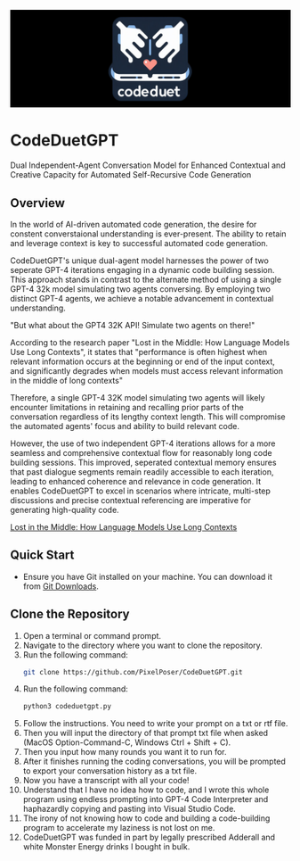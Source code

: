 ![GitHub Logo](CodeDuetGPT_Logo.jpg
)

# CodeDuetGPT

Dual Independent-Agent Conversation Model for Enhanced Contextual and Creative Capacity for Automated Self-Recursive Code Generation

## Overview
In the world of AI-driven automated code generation, the desire for constent converstaional understanding is ever-present. The ability to retain and leverage context is key to successful automated code generation. 

CodeDuetGPT's unique dual-agent model harnesses the power of two seperate GPT-4 iterations engaging in a dynamic code building session. This approach stands in contrast to the alternate method of using a single GPT-4 32k model simulating two agents conversing. By employing two distinct GPT-4 agents, we achieve a notable advancement in contextual understanding.

"But what about the GPT4 32K API! Simulate two agents on there!"

According to the research paper "Lost in the Middle: How Language Models Use Long Contexts", it states that "performance is often highest when relevant information occurs at the beginning or end of the input context, and significantly degrades when models must access relevant information in the middle of long contexts"

Therefore, a single GPT-4 32K model simulating two agents will likely encounter limitations in retaining and recalling prior parts of the conversation regardless of its lengthy context length.  This will compromise the automated agents' focus and ability to build relevant code. 

However, the use of two independent GPT-4 iterations allows for a more seamless and comprehensive contextual flow for reasonably long code building sessions. This improved, seperated contextual memory ensures that past dialogue segments remain readily accessible to each iteration, leading to enhanced coherence and relevance in code generation. It enables CodeDuetGPT to excel in scenarios where intricate, multi-step discussions and precise contextual referencing are imperative for generating high-quality code.

[Lost in the Middle: How Language Models Use Long Contexts](https://arxiv.org/abs/2307.03172)



## Quick Start

- Ensure you have Git installed on your machine. You can download it from [Git Downloads](https://git-scm.com/downloads).

## Clone the Repository

1. Open a terminal or command prompt.
2. Navigate to the directory where you want to clone the repository.
3. Run the following command:
   ```bash
   git clone https://github.com/PixelPoser/CodeDuetGPT.git
3. Run the following command:
   ```bash
   python3 codeduetgpt.py
4. Follow the instructions. You need to write your prompt on a txt or rtf file.
5. Then you will input the directory of that prompt txt file when asked (MacOS Option-Command-C, Windows Ctrl + Shift + C).
6. Then you input how many rounds you want it to run for.
7. After it finishes running the coding conversations, you will be prompted to export your conversation history as a txt file.
8. Now you have a transcript with all your code!
9. Understand that I have no idea how to code, and I wrote this whole program using endless prompting into GPT-4 Code Interpreter and haphazardly copying and pasting into Visual Studio Code.
10. The irony of not knowing how to code and building a code-building program to accelerate my laziness is not lost on me.
11. CodeDuetGPT was funded in part by legally prescribed Adderall and white Monster Energy drinks I bought in bulk.
